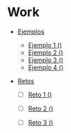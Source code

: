 # Work

* [Ejemplos](#Ejemplos)
  * [Ejemplo 1 ()](#Ejemplo-1)
  * [Ejemplo 2 ()](#Ejemplo-2)
  * [Ejemplo 3 ()](#Ejemplo-3)
  * [Ejemplo 4 ()](#Ejemplo-4)

* [Retos](#Retos)
  * [ ] [Reto 1 ()](#Reto-1)
  * [ ] [Reto 2 ()](#Reto-2)
  * [ ] [Reto 3 ()](#Reto-3)

